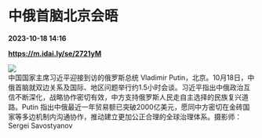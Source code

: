 # 中俄首脑北京会晤

**2023-10-18 14:16**

**https://m.idai.ly/se/2721yM**

![](http://pic.yupoo.com/fotomag/835c2c71/168cb880.jpg)  
中国国家主席习近平迎接到访的俄罗斯总统 Vladimir Putin，北京。10月18日，中俄首脑就双边关系及国际、地区问题举行约1.5小时会谈。习近平指出中俄政治互信不断深化，战略协作密切有效，中方支持俄罗斯人民走自主选择的民族复兴道路。Putin 指出中俄最近一年贸易额已突破2000亿美元，愿同中方密切在金砖国家等多边机制内沟通协作，推动建立更加公正合理的全球治理体系。摄影师：Sergei Savostyanov
